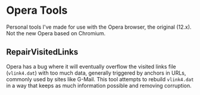 # Opera Tools

Personal tools I've made for use with the Opera browser, the original (12.x). Not the new Opera based on Chromium.

## RepairVisitedLinks

Opera has a bug where it will eventually overflow the visited links file (`vlink4.dat`) with too much data, generally triggered by anchors in URLs, commonly used by sites like G-Mail. This tool attempts to rebuild `vlink4.dat` in a way that keeps as much information possible and removing corruption.
